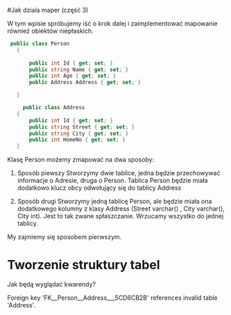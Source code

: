 ﻿#Jak dziala maper (część 3)

W tym wpisie spróbujemy iść o krok dalej i zaimplementować mapowanie również obiektów niepłaskich.
 
 
 ```csharp
  public class Person
    {
        
        public int Id { get; set; }
        public string Name { get; set; }
        public int Age { get; set; }
        public Address Address { get; set; }

    }

      public class Address
    {
        public int Id { get; set; }
        public string Street { get; set; }
        public string City { get; set; }
        public int HomeNo { get; set; }
    }
```

Klasę Person możemy zmapować na dwa sposoby:

1) Sposób piewszy
Stworzymy dwie tablice, jedna będzie przechowywać informacje o Adresie, druga o Person. Tablica Person będzie miała dodatkowo klucz obcy odwołujący
się do tablicy Address

2) Sposób drugi
Stworzymy jedną tablicę Person, ale będzie miała ona dodatkowego kolumny z klasy Address (Street varchar() , City varchar(), City int).
Jest to tak zwane spłaszczanie. Wrzucamy wszystko do jednej tablicy.

My zajmiemy się sposobem pierwszym. 

# Tworzenie struktury tabel

Jak będą wyglądać kwarendy?


Foreign key 'FK__Person__Address___5CD6CB2B' references invalid table 'Address'.